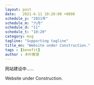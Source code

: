 ```yaml
---
layout: post
date:   2021-6-11 10:20:00 +0800
schedule_y: "2021年"
schedule_m: "六月"
schedule_d: "11"
schedule_t: "10:20"
category: msg
tagline: "Supporting tagline"
title_en: "Website under Construction."
tags : [benefit]
author : 木叶教育
---
```



网站建设中……

Website under Construction.